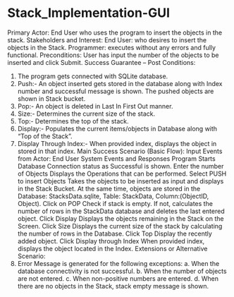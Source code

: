 # Stack_Implementation-GUI
Primary Actor: End User who uses the program to insert the objects in the stack.
Stakeholders and Interest:
End User: who desires to insert the objects in the Stack.
Programmer: executes without any errors and fully functional.
Preconditions:
User has input the number of the objects to be inserted and click Submit.
Success Guarantee – Post Conditions:
1. The program gets connected with SQLite database.
2. Push:- An object inserted gets stored in the database along with Index number and successful message is shown. The pushed objects are shown in Stack bucket.
3. Pop:- An object is deleted in Last In First Out manner.
4. Size:- Determines the current size of the stack.
5. Top:- Determines the top of the stack.
6. Display:- Populates the current items/objects in Database along with “Top of the Stack”.
7. Display Through Index:- When provided index, displays the object in stored in that index.
Main Success Scenario (Basic Flow):
Input Events from Actor: End User
System Events and Responses
Program Starts
Database Connection status as Successful is shown.
Enter the number of Objects
Displays the Operations that can be performed.
Select PUSH to insert Objects
Takes the objects to be inserted as input and displays in the Stack Bucket. At the same time, objects are stored in the Database: StacksData.sqlite, Table: StackData, Column:(ObjectID, Object).
Click on POP
Check if stack is empty. If not, calculates the number of rows in the StackData database and deletes the last entered object.
Click Display
Displays the objects remaining in the Stack on the Screen.
Click Size
Displays the current size of the stack by calculating the number of rows in the Database.
Click Top
Display the recently added object.
Click Display through Index
When provided index, displays the object located in the Index.
Extensions or Alternative Scenario:
1. Error Message is generated for the following exceptions:
a. When the database connectivity is not successful.
b. When the number of objects are not entered.
c. When non-positive numbers are entered.
d. When there are no objects in the Stack, stack empty message is shown.
